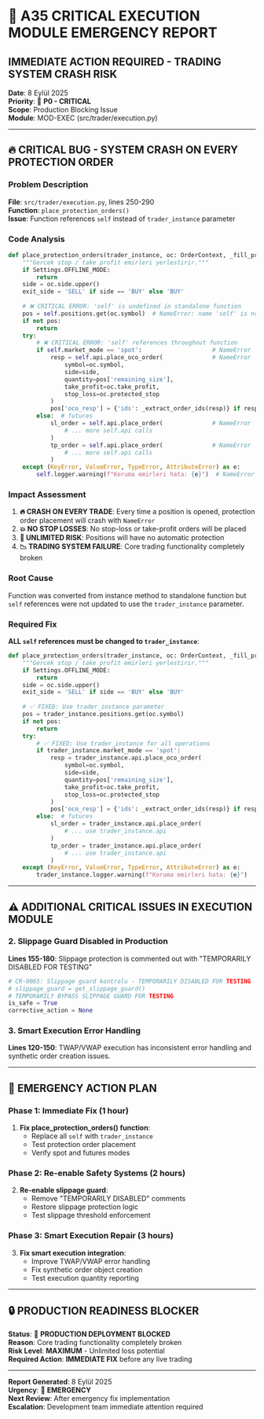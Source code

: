 # 🚨 A35 CRITICAL EXECUTION MODULE EMERGENCY REPORT

## IMMEDIATE ACTION REQUIRED - TRADING SYSTEM CRASH RISK

**Date**: 8 Eylül 2025  
**Priority**: 🔴 **P0 - CRITICAL**  
**Scope**: Production Blocking Issue  
**Module**: MOD-EXEC (src/trader/execution.py)

---

## 🔥 CRITICAL BUG - SYSTEM CRASH ON EVERY PROTECTION ORDER

### Problem Description
**File**: `src/trader/execution.py`, lines 250-290  
**Function**: `place_protection_orders()`  
**Issue**: Function references `self` instead of `trader_instance` parameter

### Code Analysis
```python
def place_protection_orders(trader_instance, oc: OrderContext, _fill_price: float):
    """Gercek stop / take profit emirleri yerlestirir."""
    if Settings.OFFLINE_MODE:
        return
    side = oc.side.upper()
    exit_side = 'SELL' if side == 'BUY' else 'BUY'
    
    # ❌ CRITICAL ERROR: 'self' is undefined in standalone function
    pos = self.positions.get(oc.symbol)  # NameError: name 'self' is not defined
    if not pos:
        return
    try:
        # ❌ CRITICAL ERROR: 'self' references throughout function
        if self.market_mode == 'spot':                    # NameError
            resp = self.api.place_oco_order(              # NameError
                symbol=oc.symbol,
                side=side,
                quantity=pos['remaining_size'],
                take_profit=oc.take_profit,
                stop_loss=oc.protected_stop
            )
            pos['oco_resp'] = {'ids': _extract_order_ids(resp)} if resp else None
        else:  # futures
            sl_order = self.api.place_order(              # NameError
                # ... more self.api calls
            )
            tp_order = self.api.place_order(              # NameError
                # ... more self.api calls  
            )
    except (KeyError, ValueError, TypeError, AttributeError) as e:
        self.logger.warning(f"Koruma emirleri hata: {e}")  # NameError
```

### Impact Assessment
1. **🔥 CRASH ON EVERY TRADE**: Every time a position is opened, protection order placement will crash with `NameError`
2. **💥 NO STOP LOSSES**: No stop-loss or take-profit orders will be placed
3. **🚨 UNLIMITED RISK**: Positions will have no automatic protection
4. **📉 TRADING SYSTEM FAILURE**: Core trading functionality completely broken

### Root Cause
Function was converted from instance method to standalone function but `self` references were not updated to use the `trader_instance` parameter.

### Required Fix
**ALL `self` references must be changed to `trader_instance`**:

```python
def place_protection_orders(trader_instance, oc: OrderContext, _fill_price: float):
    """Gercek stop / take profit emirleri yerlestirir."""
    if Settings.OFFLINE_MODE:
        return
    side = oc.side.upper()
    exit_side = 'SELL' if side == 'BUY' else 'BUY'
    
    # ✅ FIXED: Use trader_instance parameter
    pos = trader_instance.positions.get(oc.symbol)
    if not pos:
        return
    try:
        # ✅ FIXED: Use trader_instance for all operations
        if trader_instance.market_mode == 'spot':
            resp = trader_instance.api.place_oco_order(
                symbol=oc.symbol,
                side=side,
                quantity=pos['remaining_size'],
                take_profit=oc.take_profit,
                stop_loss=oc.protected_stop
            )
            pos['oco_resp'] = {'ids': _extract_order_ids(resp)} if resp else None
        else:  # futures
            sl_order = trader_instance.api.place_order(
                # ... use trader_instance.api
            )
            tp_order = trader_instance.api.place_order(
                # ... use trader_instance.api
            )
    except (KeyError, ValueError, TypeError, AttributeError) as e:
        trader_instance.logger.warning(f"Koruma emirleri hata: {e}")
```

---

## ⚠️ ADDITIONAL CRITICAL ISSUES IN EXECUTION MODULE

### 2. Slippage Guard Disabled in Production
**Lines 155-180**: Slippage protection is commented out with "TEMPORARILY DISABLED FOR TESTING"
```python
# CR-0065: Slippage guard kontrolu - TEMPORARILY DISABLED FOR TESTING
# slippage_guard = get_slippage_guard()
# TEMPORARILY BYPASS SLIPPAGE GUARD FOR TESTING
is_safe = True
corrective_action = None
```

### 3. Smart Execution Error Handling
**Lines 120-150**: TWAP/VWAP execution has inconsistent error handling and synthetic order creation issues.

---

## 🚨 EMERGENCY ACTION PLAN

### Phase 1: Immediate Fix (1 hour)
1. **Fix place_protection_orders() function**:
   - Replace all `self` with `trader_instance`
   - Test protection order placement
   - Verify spot and futures modes

### Phase 2: Re-enable Safety Systems (2 hours)  
2. **Re-enable slippage guard**:
   - Remove "TEMPORARILY DISABLED" comments
   - Restore slippage protection logic
   - Test slippage threshold enforcement

### Phase 3: Smart Execution Repair (3 hours)
3. **Fix smart execution integration**:
   - Improve TWAP/VWAP error handling
   - Fix synthetic order object creation
   - Test execution quantity reporting

---

## 🔒 PRODUCTION READINESS BLOCKER

**Status**: 🔴 **PRODUCTION DEPLOYMENT BLOCKED**  
**Reason**: Core trading functionality completely broken  
**Risk Level**: **MAXIMUM** - Unlimited loss potential  
**Required Action**: **IMMEDIATE FIX** before any live trading

---

**Report Generated**: 8 Eylül 2025  
**Urgency**: 🚨 **EMERGENCY**  
**Next Review**: After emergency fix implementation  
**Escalation**: Development team immediate attention required
